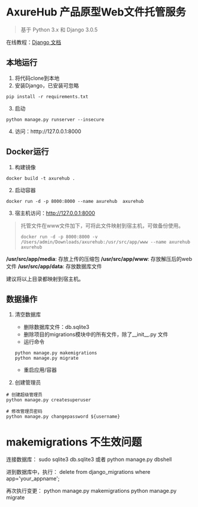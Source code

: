 # AxureHub 产品原型Web文件托管服务
> 基于 Python 3.x 和 Django 3.0.5

在线教程：[Django 文档](https://docs.djangoproject.com/zh-hans/3.1/)

## 本地运行

1. 将代码clone到本地
2. 安装Django，已安装可忽略
```
pip install -r requirements.txt
```
3. 启动
```
python manage.py runserver --insecure
```
4. 访问：htttp://127.0.0.1:8000




## Docker运行

1. 构建镜像
```
docker build -t axurehub .
```

2. 启动容器
```
docker run -d -p 8000:8000 --name axurehub  axurehub
```
3. 宿主机访问：http://127.0.0.1:8000

> 托管文件在www文件加下，可将此文件映射到宿主机，可做备份使用。
> ```
> docker run -d -p 8000:8000 -v /Users/admin/Downloads/axurehub:/usr/src/app/www --name axurehub  axurehub
> ```

**/usr/src/app/media**: 存放上传的压缩包
**/usr/src/app/www**: 存放解压后的web文件
**/usr/src/app/data**: 存放数据库文件

建议将以上目录都映射到宿主机。




## 数据操作

1. 清空数据库
    - 删除数据库文件：db.sqlite3
    - 删除项目的migrations模块中的所有文件，除了__init__.py 文件
    - 运行命令
    ```
    python manage.py makemigrations
    python manage.py migrate    
    ```
    - 重启应用/容器

2. 创建管理员

```
# 创建超级管理员
python manage.py createsuperuser

# 修改管理员密码
python manage.py changepassword ${username}
```

#  makemigrations 不生效问题

连接数据库：
sudo sqlite3 db.sqlite3 
或者
python manage.py dbshell 

进到数据库中，执行：
delete from django_migrations where app='your_appname';

再次执行变更：
python manage.py makemigrations
python manage.py migrate 



